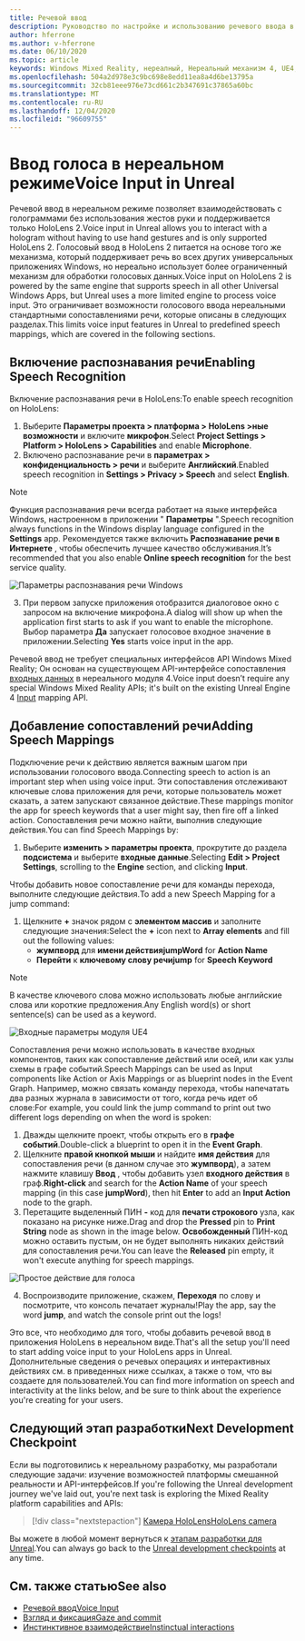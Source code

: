 ```yaml
---
title: Речевой ввод
description: Руководство по настройке и использованию речевого ввода в HoloLens 2 и нереальном подсистеме
author: hferrone
ms.author: v-hferrone
ms.date: 06/10/2020
ms.topic: article
keywords: Windows Mixed Reality, нереалный, Нереальный механизм 4, UE4, HoloLens 2, голосовый ввод, речевое распознавание, Смешанная реальность, разработка, функции, документация, руководства, голограмма, Разработка игр, гарнитура смешанной реальности, гарнитура Windows Mixed Reality, гарнитура виртуальной реальности
ms.openlocfilehash: 504a2d978e3c9bc698e8edd11ea8a4d6be13795a
ms.sourcegitcommit: 32cb81eee976e73cd661c2b347691c37865a60bc
ms.translationtype: MT
ms.contentlocale: ru-RU
ms.lasthandoff: 12/04/2020
ms.locfileid: "96609755"
---
```

# <a name="voice-input-in-unreal"></a><span data-ttu-id="f0222-104">Ввод голоса в нереальном режиме</span><span class="sxs-lookup"><span data-stu-id="f0222-104">Voice Input in Unreal</span></span>

<span data-ttu-id="f0222-105">Речевой ввод в нереальном режиме позволяет взаимодействовать с голограммами без использования жестов руки и поддерживается только HoloLens 2.</span><span class="sxs-lookup"><span data-stu-id="f0222-105">Voice input in Unreal allows you to interact with a hologram without having to use hand gestures and is only supported HoloLens 2.</span></span> <span data-ttu-id="f0222-106">Голосовый ввод в HoloLens 2 питается на основе того же механизма, который поддерживает речь во всех других универсальных приложениях Windows, но нереально использует более ограниченный механизм для обработки голосовых данных.</span><span class="sxs-lookup"><span data-stu-id="f0222-106">Voice input on HoloLens 2 is powered by the same engine that supports speech in all other Universal Windows Apps, but Unreal uses a more limited engine to process voice input.</span></span> <span data-ttu-id="f0222-107">Это ограничивает возможности голосового ввода нереальными стандартными сопоставлениями речи, которые описаны в следующих разделах.</span><span class="sxs-lookup"><span data-stu-id="f0222-107">This limits voice input features in Unreal to predefined speech mappings, which are covered in the following sections.</span></span> 

## <a name="enabling-speech-recognition"></a><span data-ttu-id="f0222-108">Включение распознавания речи</span><span class="sxs-lookup"><span data-stu-id="f0222-108">Enabling Speech Recognition</span></span>

<span data-ttu-id="f0222-109">Включение распознавания речи в HoloLens:</span><span class="sxs-lookup"><span data-stu-id="f0222-109">To enable speech recognition on HoloLens:</span></span>
1. <span data-ttu-id="f0222-110">Выберите **Параметры проекта > платформа > HoloLens >ные возможности** и включите **микрофон**.</span><span class="sxs-lookup"><span data-stu-id="f0222-110">Select **Project Settings > Platform > HoloLens > Capabilities** and enable **Microphone**.</span></span> 
2. <span data-ttu-id="f0222-111">Включено распознавание речи в **параметрах > конфиденциальность > речи** и выберите **Английский**.</span><span class="sxs-lookup"><span data-stu-id="f0222-111">Enabled speech recognition in **Settings > Privacy > Speech** and select **English**.</span></span>

> [!NOTE]
> <span data-ttu-id="f0222-112">Функция распознавания речи всегда работает на языке интерфейса Windows, настроенном в приложении " **Параметры** ".</span><span class="sxs-lookup"><span data-stu-id="f0222-112">Speech recognition always functions in the Windows display language configured in the **Settings** app.</span></span> <span data-ttu-id="f0222-113">Рекомендуется также включить **Распознавание речи в Интернете** , чтобы обеспечить лучшее качество обслуживания.</span><span class="sxs-lookup"><span data-stu-id="f0222-113">It’s recommended that you also enable **Online speech recognition** for the best service quality.</span></span>

![Параметры распознавания речи Windows](images/unreal/speech-recognition-settings.png)

3. <span data-ttu-id="f0222-115">При первом запуске приложения отобразится диалоговое окно с запросом на включение микрофона.</span><span class="sxs-lookup"><span data-stu-id="f0222-115">A dialog will show up when the application first starts to ask if you want to enable the microphone.</span></span> <span data-ttu-id="f0222-116">Выбор параметра **Да** запускает голосовое входное значение в приложении.</span><span class="sxs-lookup"><span data-stu-id="f0222-116">Selecting **Yes** starts voice input in the app.</span></span>

<span data-ttu-id="f0222-117">Речевой ввод не требует специальных интерфейсов API Windows Mixed Reality; Он основан на существующем API-интерфейсе сопоставления [входных данных](https://docs.unrealengine.com/Gameplay/Input/index.html) в нереального модуля 4.</span><span class="sxs-lookup"><span data-stu-id="f0222-117">Voice input doesn’t require any special Windows Mixed Reality APIs; it's built on the existing Unreal Engine 4 [Input](https://docs.unrealengine.com/Gameplay/Input/index.html) mapping API.</span></span> 

## <a name="adding-speech-mappings"></a><span data-ttu-id="f0222-118">Добавление сопоставлений речи</span><span class="sxs-lookup"><span data-stu-id="f0222-118">Adding Speech Mappings</span></span>

<span data-ttu-id="f0222-119">Подключение речи к действию является важным шагом при использовании голосового ввода.</span><span class="sxs-lookup"><span data-stu-id="f0222-119">Connecting speech to action is an important step when using voice input.</span></span> <span data-ttu-id="f0222-120">Эти сопоставления отслеживают ключевые слова приложения для речи, которые пользователь может сказать, а затем запускают связанное действие.</span><span class="sxs-lookup"><span data-stu-id="f0222-120">These mappings monitor the app for speech keywords that a user might say, then fire off a linked action.</span></span> <span data-ttu-id="f0222-121">Сопоставления речи можно найти, выполнив следующие действия.</span><span class="sxs-lookup"><span data-stu-id="f0222-121">You can find Speech Mappings by:</span></span>
1. <span data-ttu-id="f0222-122">Выберите **изменить > параметры проекта**, прокрутите до раздела **подсистема** и выберите **входные данные**.</span><span class="sxs-lookup"><span data-stu-id="f0222-122">Selecting **Edit > Project Settings**, scrolling to the **Engine** section, and clicking **Input**.</span></span>

<span data-ttu-id="f0222-123">Чтобы добавить новое сопоставление речи для команды перехода, выполните следующие действия.</span><span class="sxs-lookup"><span data-stu-id="f0222-123">To add a new Speech Mapping for a jump command:</span></span>
1. <span data-ttu-id="f0222-124">Щелкните **+** значок рядом с **элементом массив** и заполните следующие значения:</span><span class="sxs-lookup"><span data-stu-id="f0222-124">Select the **+** icon next to **Array elements** and fill out the following values:</span></span>
    * <span data-ttu-id="f0222-125">**жумпворд** для **имени действия**</span><span class="sxs-lookup"><span data-stu-id="f0222-125">**jumpWord** for **Action Name**</span></span>
    * <span data-ttu-id="f0222-126">**Перейти** к **ключевому слову речи**</span><span class="sxs-lookup"><span data-stu-id="f0222-126">**jump** for **Speech Keyword**</span></span>

> [!NOTE]
> <span data-ttu-id="f0222-127">В качестве ключевого слова можно использовать любые английские слова или короткие предложения.</span><span class="sxs-lookup"><span data-stu-id="f0222-127">Any English word(s) or short sentence(s) can be used as a keyword.</span></span> 

![Входные параметры модуля UE4](images/unreal/engine-input.png)

<span data-ttu-id="f0222-129">Сопоставления речи можно использовать в качестве входных компонентов, таких как сопоставление действий или осей, или как узлы схемы в графе событий.</span><span class="sxs-lookup"><span data-stu-id="f0222-129">Speech Mappings can be used as Input components like Action or Axis Mappings or as blueprint nodes in the Event Graph.</span></span> <span data-ttu-id="f0222-130">Например, можно связать команду перехода, чтобы напечатать два разных журнала в зависимости от того, когда речь идет об слове:</span><span class="sxs-lookup"><span data-stu-id="f0222-130">For example, you could link the jump command to print out two different logs depending on when the word is spoken:</span></span>

1. <span data-ttu-id="f0222-131">Дважды щелкните проект, чтобы открыть его в **графе событий**.</span><span class="sxs-lookup"><span data-stu-id="f0222-131">Double-click a blueprint to open it in the **Event Graph**.</span></span>
2. <span data-ttu-id="f0222-132">Щелкните **правой кнопкой мыши** и найдите **имя действия** для сопоставления речи (в данном случае это **жумпворд**), а затем нажмите клавишу **Ввод** , чтобы добавить узел **входного действия** в граф.</span><span class="sxs-lookup"><span data-stu-id="f0222-132">**Right-click** and search for the **Action Name** of your speech mapping (in this case **jumpWord**), then hit **Enter** to add an **Input Action** node to the graph.</span></span>
3. <span data-ttu-id="f0222-133">Перетащите выделенный ПИН **-** код для **печати строкового** узла, как показано на рисунке ниже.</span><span class="sxs-lookup"><span data-stu-id="f0222-133">Drag and drop the **Pressed** pin to **Print String** node as shown in the image below.</span></span> <span data-ttu-id="f0222-134">**Освобожденный** ПИН-код можно оставить пустым, он не будет выполнять никаких действий для сопоставления речи.</span><span class="sxs-lookup"><span data-stu-id="f0222-134">You can leave the **Released** pin empty, it won't execute anything for speech mappings.</span></span>
 
![Простое действие для голоса](images/unreal/voice-input-img-03.png)

4. <span data-ttu-id="f0222-136">Воспроизводите приложение, скажем, **Переходя** по слову и посмотрите, что консоль печатает журналы!</span><span class="sxs-lookup"><span data-stu-id="f0222-136">Play the app, say the word **jump**, and watch the console print out the logs!</span></span>

<span data-ttu-id="f0222-137">Это все, что необходимо для того, чтобы добавить речевой ввод в приложения HoloLens в нереальном виде.</span><span class="sxs-lookup"><span data-stu-id="f0222-137">That's all the setup you'll need to start adding voice input to your HoloLens apps in Unreal.</span></span> <span data-ttu-id="f0222-138">Дополнительные сведения о речевых операциях и интерактивных действиях см. в приведенных ниже ссылках, а также о том, что вы создаете для пользователей.</span><span class="sxs-lookup"><span data-stu-id="f0222-138">You can find more information on speech and interactivity at the links below, and be sure to think about the experience you're creating for your users.</span></span>

## <a name="next-development-checkpoint"></a><span data-ttu-id="f0222-139">Следующий этап разработки</span><span class="sxs-lookup"><span data-stu-id="f0222-139">Next Development Checkpoint</span></span>

<span data-ttu-id="f0222-140">Если вы подготовились к нереальному разработку, мы разработали следующие задачи: изучение возможностей платформы смешанной реальности и API-интерфейсов.</span><span class="sxs-lookup"><span data-stu-id="f0222-140">If you're following the Unreal development journey we've laid out, you're next task is exploring the Mixed Reality platform capabilities and APIs:</span></span> 

> [!div class="nextstepaction"]
> [<span data-ttu-id="f0222-141">Камера HoloLens</span><span class="sxs-lookup"><span data-stu-id="f0222-141">HoloLens camera</span></span>](unreal-hololens-camera.md)

<span data-ttu-id="f0222-142">Вы можете в любой момент вернуться к [этапам разработки для Unreal](unreal-development-overview.md#2-core-building-blocks).</span><span class="sxs-lookup"><span data-stu-id="f0222-142">You can always go back to the [Unreal development checkpoints](unreal-development-overview.md#2-core-building-blocks) at any time.</span></span>

## <a name="see-also"></a><span data-ttu-id="f0222-143">См. также статью</span><span class="sxs-lookup"><span data-stu-id="f0222-143">See also</span></span>
* [<span data-ttu-id="f0222-144">Речевой ввод</span><span class="sxs-lookup"><span data-stu-id="f0222-144">Voice Input</span></span>](../../design/voice-input.md)
* [<span data-ttu-id="f0222-145">Взгляд и фиксация</span><span class="sxs-lookup"><span data-stu-id="f0222-145">Gaze and commit</span></span>](../../design/gaze-and-commit.md)
* [<span data-ttu-id="f0222-146">Инстинктивное взаимодействие</span><span class="sxs-lookup"><span data-stu-id="f0222-146">Instinctual interactions</span></span>](../../design/interaction-fundamentals.md)

